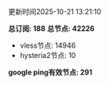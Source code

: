更新时间2025-10-21 13:21:10

**总订阅: 188**
**总节点: 42226**
- vless节点: 14946
- hysteria2节点: 10

**google ping有效节点: 291**

